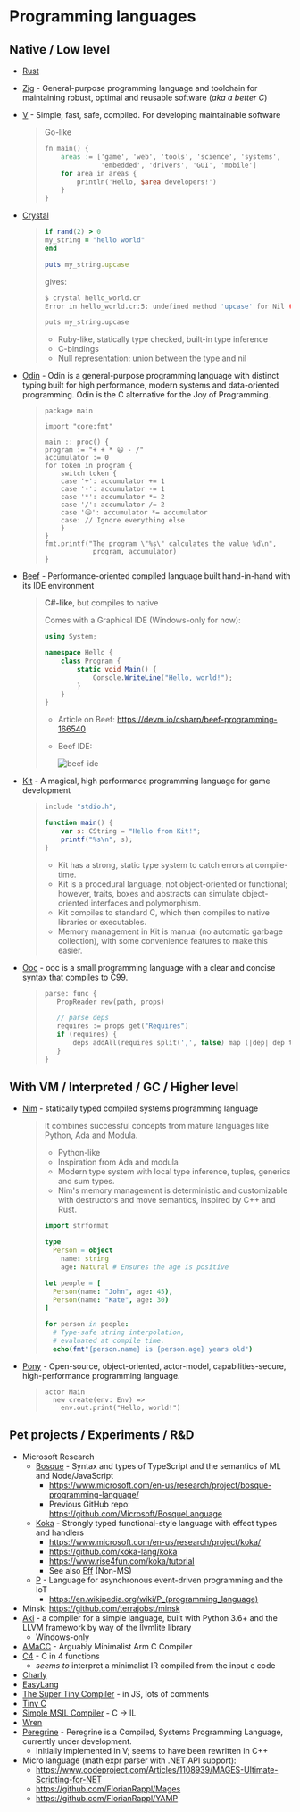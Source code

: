 # Programming languages

## Native / Low level

* [Rust](https://www.rust-lang.org/)
* [Zig](https://ziglang.org/) - General-purpose programming language and toolchain for maintaining robust, optimal and reusable software (_aka a better C_)
* [V](https://vlang.io/) - Simple, fast, safe, compiled. For developing maintainable software
    > Go-like
    >
    > ```v
    > fn main() {
    >     areas := ['game', 'web', 'tools', 'science', 'systems',
    >               'embedded', 'drivers', 'GUI', 'mobile']
    >     for area in areas {
    >         println('Hello, $area developers!')
    >     }
    > }
    > ```

* [Crystal](https://crystal-lang.org/)

    > ```ruby
    > if rand(2) > 0
    > my_string = "hello world"
    > end
    >
    > puts my_string.upcase
    > ```
    >
    > gives:
    >
    > ```sh
    > $ crystal hello_world.cr
    > Error in hello_world.cr:5: undefined method 'upcase' for Nil (compile-time type is (String | Nil))
    >
    > puts my_string.upcase
    > ```
    >
    > * Ruby-like, statically type checked, built-in type inference
    > * C-bindings
    > * Null representation: union between the type and nil

* [Odin](https://odin-lang.org/) - Odin is a general-purpose programming language with distinct typing built for high performance, modern systems and data-oriented programming. Odin is the C alternative for the Joy of Programming.
    >
    > ```odin
    > package main
    > 
    > import "core:fmt"
    > 
    > main :: proc() {
    > program := "+ + * 😃 - /"
    > accumulator := 0  
    > for token in program {
    >     switch token {
    >     case '+': accumulator += 1
    >     case '-': accumulator -= 1
    >     case '*': accumulator *= 2
    >     case '/': accumulator /= 2
    >     case '😃': accumulator *= accumulator
    >     case: // Ignore everything else
    >     }
    > } 
    > fmt.printf("The program \"%s\" calculates the value %d\n",
    >             program, accumulator)
    > }
    > ```

* [Beef](https://www.beeflang.org/) - Performance-oriented compiled language built hand-in-hand with its IDE environment

    > **C#-like**, but compiles to native
    >
    > Comes with a Graphical IDE (Windows-only for now):
    >
    > ```csharp
    > using System;
    > 
    > namespace Hello {
    >     class Program {
    >         static void Main() {
    >             Console.WriteLine("Hello, world!");
    >         }
    >     }
    > }
    > ```
    >
    > * Article on Beef: <https://devm.io/csharp/beef-programming-166540>
    > * Beef IDE:
    >
    >   ![beef-ide](https://s3.eu-west-1.amazonaws.com/redsys-prod/articles/ac2bf509466cdf3fe724347d/images/screenshot0.gif)

* [Kit](https://www.kitlang.org/) - A magical, high performance programming language for game development

    > ```js
    > include "stdio.h";
    >
    > function main() {
    >     var s: CString = "Hello from Kit!";
    >     printf("%s\n", s);
    > }
    > ```
    >
    > * Kit has a strong, static type system to catch errors at compile-time.
    > * Kit is a procedural language, not object-oriented or functional; however, traits, boxes and abstracts can simulate object-oriented interfaces and polymorphism.
    > * Kit compiles to standard C, which then compiles to native libraries or executables.
    > * Memory management in Kit is manual (no automatic garbage collection), with some convenience features to make this easier.

* [Ooc](http://ooc-lang.org/) - ooc is a small programming language with a clear and concise syntax that compiles to C99.

    > ```c
    > parse: func {
    >    PropReader new(path, props)
    >
    >    // parse deps
    >    requires := props get("Requires")
    >    if (requires) {
    >        deps addAll(requires split(',', false) map (|dep| dep trim(" \t")))
    >    }
    >}
    > ```

## With VM / Interpreted / GC / Higher level

* [Nim](https://nim-lang.org/) - statically typed compiled systems programming language

    > It combines successful concepts from mature languages like Python, Ada and Modula.
    >
    > * Python-like
    > * Inspiration from Ada and modula
    > * Modern type system with local type inference, tuples, generics and sum types.
    > * Nim's memory management is deterministic and customizable with destructors and move semantics, inspired by C++ and Rust.
    >
    > ```nim
    > import strformat
    >
    > type
    >   Person = object
    >     name: string
    >     age: Natural # Ensures the age is positive
    >
    > let people = [
    >   Person(name: "John", age: 45),
    >   Person(name: "Kate", age: 30)
    > ]
    >
    > for person in people:
    >   # Type-safe string interpolation,
    >   # evaluated at compile time.
    >   echo(fmt"{person.name} is {person.age} years old")
    > ```

* [Pony](https://www.ponylang.io/) - Open-source, object-oriented, actor-model, capabilities-secure, high-performance programming language.

    > ```pony
    > actor Main
    >   new create(env: Env) =>
    >     env.out.print("Hello, world!")
    > ```

## Pet projects / Experiments / R&D

* Microsoft Research
  * [Bosque](https://github.com/BosqueLanguage/BosqueCore) - Syntax and types of TypeScript and the semantics of ML and Node/JavaScript
    * <https://www.microsoft.com/en-us/research/project/bosque-programming-language/>
    * Previous GitHub repo: <https://github.com/Microsoft/BosqueLanguage>
  * [Koka](https://koka-lang.github.io/koka/doc/index.html) - Strongly typed functional-style language with effect types and handlers
    * <https://www.microsoft.com/en-us/research/project/koka/>
    * <https://github.com/koka-lang/koka>
    * <https://www.rise4fun.com/koka/tutorial>
    * See also [Eff](http://math.andrej.com/wp-content/uploads/2012/03/eff.pdf) (Non-MS)
  * [P](https://github.com/p-org/P) - Language for asynchronous event-driven programming and the IoT
    * <https://en.wikipedia.org/wiki/P_(programming_language)>
* Minsk: <https://github.com/terrajobst/minsk>
* [Aki](https://github.com/syegulalp/Akilang) - a compiler for a simple language, built with Python 3.6+ and the LLVM framework by way of the llvmlite library
  * Windows-only
* [AMaCC](https://github.com/jserv/amacc) - Arguably Minimalist Arm C Compiler
* [C4](https://github.com/rswier/c4) - C in 4 functions
  * _seems to_ interpret a minimalist IR compiled from the input c code
* [Charly](https://github.com/KCreate/charly-vm)
* [EasyLang](https://github.com/erhanbaris/EasyLang)
* [The Super Tiny Compiler](https://github.com/jamiebuilds/the-super-tiny-compiler) - in JS, lots of comments
* [Tiny C](http://www.iro.umontreal.ca/~felipe/IFT2030-Automne2002/Complements/tinyc.c)
* [Simple MSIL Compiler](https://github.com/bencz/Simple-MSIL-Compiler) - C -> IL
* [Wren](https://github.com/wren-lang/wren)
* [Peregrine](https://github.com/peregrine-lang/Peregrine) - Peregrine is a Compiled, Systems Programming Language, currently under development.
  * Initially implemented in V; seems to have been rewritten in C++
* Micro language (math expr parser with .NET API support):
  * <https://www.codeproject.com/Articles/1108939/MAGES-Ultimate-Scripting-for-NET>
  * <https://github.com/FlorianRappl/Mages>
  * <https://github.com/FlorianRappl/YAMP>
